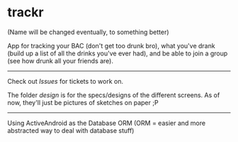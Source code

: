 # trackr

(Name will be changed eventually, to something better)

App for tracking your BAC (don't get too drunk bro), what you've drank (build up a list of all the drinks you've ever had), and be able to join a group (see how drunk all your friends are).

------------

Check out *Issues* for tickets to work on.

The folder *design* is for the specs/designs of the different screens. As of now, they'll just be pictures of sketches on paper ;P

------------

Using ActiveAndroid as the Database ORM (ORM = easier and more abstracted way to deal with database stuff)

